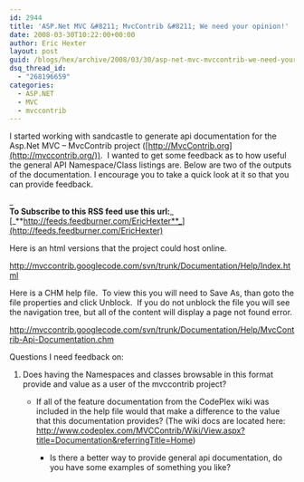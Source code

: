 ```yaml
---
id: 2944
title: 'ASP.Net MVC &#8211; MvcContrib &#8211; We need your opinion!'
date: 2008-03-30T10:22:00+00:00
author: Eric Hexter
layout: post
guid: /blogs/hex/archive/2008/03/30/asp-net-mvc-mvccontrib-we-need-your-opinion.aspx
dsq_thread_id:
  - "268196659"
categories:
  - ASP.NET
  - MVC
  - mvccontrib
---
```

I started working with sandcastle to generate api documentation for the Asp.Net MVC &#8211; MvcContrib project ([http://MvcContrib.org](http://mvccontrib.org/)).&nbsp; I wanted to get some feedback as to how useful the general API Namespace/Class listings are. Below are two of the outputs of the documentation. I encourage you to take a quick look at it so that you can provide feedback.
  


_  
**To Subscribe to this RSS feed use this url:**_ [_**http://feeds.feedburner.com/EricHexter**_](http://feeds.feedburner.com/EricHexter)
  


  
Here is an html versions that the project could host online.
  


<http://mvccontrib.googlecode.com/svn/trunk/Documentation/Help/Index.html>
  


Here is a CHM help file.&nbsp; To view this you will need to Save As, than goto the file properties and click Unblock.&nbsp; If you do not unblock the file you will see the navigation tree, but all of the content will display a page not found error.
  


<http://mvccontrib.googlecode.com/svn/trunk/Documentation/Help/MvcContrib-Api-Documentation.chm>
  


Questions I need feedback on:
  



  


  1. Does having the Namespaces and classes browsable in this format provide and value as a user of the mvccontrib project?&nbsp;
  
      * If all of the feature documentation from the CodePlex wiki was included in the help file would that make a difference to the value that this documentation provides? (The wiki docs are located here: <http://www.codeplex.com/MVCContrib/Wiki/View.aspx?title=Documentation&referringTitle=Home>)
  
          * Is there a better way to provide general api documentation, do you have some examples of something you like?</OL></p>